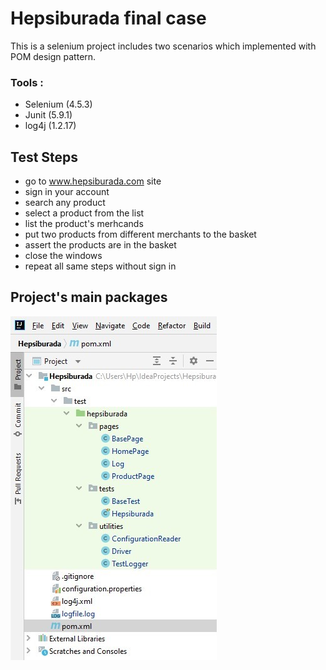 #  Hepsiburada final case 
   This is a selenium project includes two scenarios which implemented with POM design pattern.
   ### Tools : 
   - Selenium (4.5.3)
   - Junit  (5.9.1)
   - log4j (1.2.17)
   
## Test Steps
- go to www.hepsiburada.com site
- sign in your account
- search any product
- select a product from the list
- list the product's merhcands
- put two products from different merchants to the basket
- assert the products are in the basket
- close the windows
- repeat all same steps without sign in

## Project's main packages
![image](project2.jpg)  



